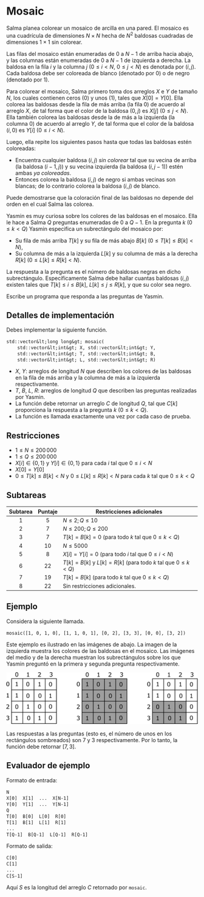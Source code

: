 # Mosaic 

Salma planea colorear un mosaico de arcilla en una pared. El mosaico es una cuadrícula de dimensiones $N \times N$ hecha de $N^2$ baldosas cuadradas de dimensiones $1 \times 1$ sin colorear.

Las filas del mosaico están enumeradas de $0$ a $N-1$ de arriba hacia abajo, y las columnas están enumeradas de $0$ a $N-1$ de izquierda a derecha.
La baldosa en la fila $i$ y la columna $j$ ($0 \leq i < N$, $0 \leq j < N$) es denotada por $(i,j)$.
Cada baldosa debe ser coloreada de blanco (denotado por $0$) o de negro (denotado por $1$).

Para colorear el mosaico, Salma primero toma dos arreglos $X$ e $Y$ de tamaño $N$, los cuales contienen ceros ($0$) y unos ($1$), tales que $X[0] = Y[0]$.
Ella colorea las baldosas desde la fila de más arriba (la fila $0$) de acuerdo al arreglo $X$, de tal forma que el color de la baldosa $(0,j)$ es $X[j]$ ($0 \leq j < N$).
Ella también colorea las baldosas desde la de más a la izquierda (la columna $0$) de acuerdo al arreglo $Y$, de tal forma que el color de la baldosa $(i,0)$ es $Y[i]$ ($0 \leq i < N$).

Luego, ella repite los siguientes pasos hasta que todas las baldosas estén coloreadas:
* Encuentra cualquier baldosa $(i,j)$ *sin colorear* tal que su vecina de arriba (la baldosa $(i-1,j)$) y su vecina izquierda (la baldosa $(i, j-1)$) estén ambas *ya coloreadas*.
* Entonces colorea la baldosa $(i,j)$ de negro si ambas vecinas son blancas; de lo contrario colorea la baldosa $(i,j)$ de blanco.

Puede demostrarse que la coloración final de las baldosas no depende del orden en el cual Salma las colorea.

Yasmin es muy curiosa sobre los colores de las baldosas en el mosaico.
Ella le hace a Salma $Q$ preguntas enumeradas de $0$ a $Q-1$. En la pregunta $k$ ($0 \leq k < Q$) Yasmin especifica un subrectángulo del mosaico por:
* Su fila de más arriba $T[k]$ y su fila de más abajo $B[k]$ ($0 \leq T[k] \leq B[k] < N$),
* Su columna de más a la izquierda $L[k]$ y su columna de más a la derecha $R[k]$ ($0 \leq L[k] \leq R[k] < N$).

La respuesta a la pregunta es el número de baldosas negras en dicho subrectángulo.
Específicamente Salma debe hallar cuantas baldosas $(i, j)$ existen tales que $T[k] \leq i \leq B[k]$, $L[k] \leq j \leq R[k]$, y que su color sea negro.

Escribe un programa que responda a las preguntas de Yasmin.

## Detalles de implementación

Debes implementar la siguiente función.

```
std::vector&lt;long long&gt; mosaic(
    std::vector&lt;int&gt; X, std::vector&lt;int&gt; Y,
    std::vector&lt;int&gt; T, std::vector&lt;int&gt; B,
    std::vector&lt;int&gt; L, std::vector&lt;int&gt; R)
```

* $X$, $Y$: arreglos de longitud $N$ que describen los colores de las baldosas en la fila de más arriba y la columna de más a la izquierda respectivamente.
* $T$, $B$, $L$, $R$: arreglos de longitud $Q$ que describen las preguntas realizadas por Yasmin.
* La función debe retornar un arreglo $C$ de longitud $Q$, tal que $C[k]$ proporciona la respuesta a la pregunta $k$ ($0 \leq k < Q$).
* La función es llamada exactamente una vez por cada caso de prueba.

## Restricciones

* $1 \leq N \leq 200\,000$
* $1 \leq Q \leq 200\,000$
* $X[i] \in \{0, 1\}$ y $Y[i] \in \{0, 1\}$
 para cada $i$ tal que $0 \leq i < N$
* $X[0] = Y[0]$
* $0 \leq T[k] \leq B[k] < N$ y $0 \leq L[k] \leq R[k] < N$
 para cada $k$ tal que $0 \leq k < Q$

 ## Subtareas

| Subtarea | Puntaje  | Restricciones adicionales |
| :-----: | :----: | ---------------------- |
| 1       | $5$    | $N \leq 2; Q \leq 10$
| 2       | $7$    | $N \leq 200; Q \leq 200$
| 3       | $7$    | $T[k] = B[k] = 0$ (para todo $k$ tal que $0 \leq k < Q$)
| 4       | $10$   | $N \leq 5000$
| 5       | $8$    | $X[i] = Y[i] = 0$ (para todo $i$ tal que $0 \leq i < N$)
| 6       | $22$   | $T[k] = B[k]$ y $L[k] = R[k]$ (para todo $k$ tal que $0 \leq k < Q$)
| 7       | $19$   | $T[k] = B[k]$ (para todo $k$ tal que $0 \leq k < Q$)
| 8       | $22$   | Sin restricciones adicionales.

## Ejemplo

Considera la siguiente llamada.

```
mosaic([1, 0, 1, 0], [1, 1, 0, 1], [0, 2], [3, 3], [0, 0], [3, 2])
```

Este ejemplo es ilustrado en las imágenes de abajo.
La imagen de la izquierda muestra los colores de las baldosas en el mosaico.
Las imágenes del medio y de la derecha muestran los subrectángulos sobre los que Yasmin preguntó en la primera y segunda pregunta respectivamente.

![](example.png "550")

Las respuestas a las preguntas (esto es, el número de unos en los rectángulos sombreados) son $7$ y $3$ respectivamente. Por lo tanto, la función debe retornar $[7,3]$.

## Evaluador de ejemplo

Formato de entrada:

```
N
X[0]  X[1]  ...  X[N-1]
Y[0]  Y[1]  ...  Y[N-1]
Q
T[0]  B[0]  L[0]  R[0]
T[1]  B[1]  L[1]  R[1]
...
T[Q-1]  B[Q-1]  L[Q-1]  R[Q-1]
```

Formato de salida:

```
C[0]
C[1]
...
C[S-1]
```

Aquí $S$ es la longitud del arreglo $C$ retornado por `mosaic`.